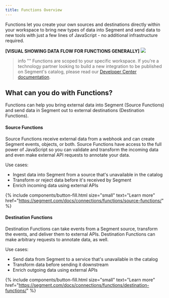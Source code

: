 ```yaml
---
title: Functions Overview
---
```


Functions let you create your own sources and destinations directly within your workspace to bring new types of data into Segment and send data to new tools with just a few lines of JavaScript - no additional infrastructure required. 

**[VISUAL SHOWING DATA FLOW FOR FUNCTIONS GENERALLY]**
![](images/functions-overview.png)

> info ""
> Functions are scoped to your specific workspace. If you're a technology partner looking to build a new integration to be published on Segment's catalog, please read our [Developer Center documentation](https://segment.com/docs/partners/).


## What can you do with Functions?
Functions can help you bring external data into Segment (Source Functions) and send data in Segment out to external destinations (Destination Functions).

#### Source Functions
Source Functions receive external data from a webhook and can create Segment events, objects, or both. Source Functions have access to the full power of JavaScript so you can validate and transform the incoming data and even make external API requests to annotate your data.

Use cases:
- Ingest data into Segment from a source that's unavailable in the catalog
- Transform or reject data before it's received by Segment
- Enrich incoming data using external APIs

{% include components/button-fill.html size="small" text="Learn more" href="https://segment.com/docs/connections/functions/source-functions/" %}

#### Destination Functions
Destination Functions can take events from a Segment source, transform the events, and deliver them to external APIs. Destination Functions can make arbitrary requests to annotate data, as well.

Use cases:
- Send data from Segment to a service that's unavailable in the catalog
- Transform data before sending it downstream
- Enrich outgoing data using external APIs

{% include components/button-fill.html size="small" text="Learn more" href="https://segment.com/docs/connections/functions/destination-functions/" %}
